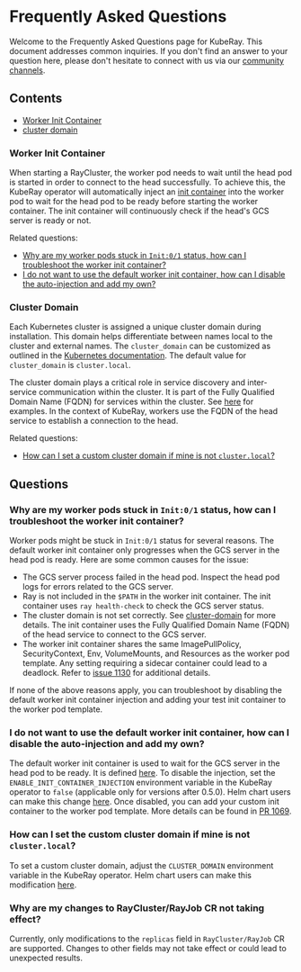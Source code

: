 # Frequently Asked Questions

Welcome to the Frequently Asked Questions page for KubeRay. This document addresses common inquiries.
If you don't find an answer to your question here, please don't hesitate to connect with us via our [community channels](https://github.com/ray-project/kuberay#getting-involved).

## Contents
- [Worker Init Container](#worker-init-container)
- [cluster domain](#cluster-domain)

### Worker Init Container

When starting a RayCluster, the worker pod needs to wait until the head pod is started in order to connect to the head successfully.
To achieve this, the KubeRay operator will automatically inject an [init container](https://kubernetes.io/docs/concepts/workloads/pods/init-containers/) into the worker pod to wait for the head pod to be ready before starting the worker container. The init container will continuously check if the head's GCS server is ready or not.

Related questions:
- [Why are my worker pods stuck in `Init:0/1` status, how can I troubleshoot the worker init container?](#why-are-my-worker-pods-stuck-in-init01-status-how-can-i-troubleshoot-the-worker-init-container)
- [I do not want to use the default worker init container, how can I disable the auto-injection and add my own?](#i-do-not-want-to-use-the-default-worker-init-container-how-can-i-disable-the-auto-injection-and-add-my-own)

### Cluster Domain

Each Kubernetes cluster is assigned a unique cluster domain during installation. This domain helps differentiate between names local to the cluster and external names. The `cluster_domain` can be customized as outlined in the [Kubernetes documentation](https://kubernetes.io/docs/tasks/administer-cluster/dns-custom-nameservers/#introduction). The default value for `cluster_domain` is `cluster.local`.

The cluster domain plays a critical role in service discovery and inter-service communication within the cluster. It is part of the Fully Qualified Domain Name (FQDN) for services within the cluster. See [here](https://github.com/kubernetes/website/blob/main/content/en/docs/concepts/services-networking/dns-pod-service.md#aaaaa-records-1) for examples. In the context of KubeRay, workers use the FQDN of the head service to establish a connection to the head.

Related questions:
- [How can I set a custom cluster domain if mine is not `cluster.local`?](#how-can-i-set-a-custom-cluster-domain-if-mine-is-not-clusterlocal)


## Questions

### Why are my worker pods stuck in `Init:0/1` status, how can I troubleshoot the worker init container?

Worker pods might be stuck in `Init:0/1` status for several reasons. The default worker init container only progresses when the GCS server in the head pod is ready. Here are some common causes for the issue:
- The GCS server process failed in the head pod. Inspect the head pod logs for errors related to the GCS server.
- Ray is not included in the `$PATH` in the worker init container. The init container uses `ray health-check` to check the GCS server status.
- The cluster domain is not set correctly. See [cluster-domain](#cluster-domain) for more details. The init container uses the Fully Qualified Domain Name (FQDN) of the head service to connect to the GCS server.
- The worker init container shares the same ImagePullPolicy, SecurityContext, Env, VolumeMounts, and Resources as the worker pod template. Any setting requiring a sidecar container could lead to a deadlock. Refer to [issue 1130](https://github.com/ray-project/kuberay/issues/1130) for additional details.

If none of the above reasons apply, you can troubleshoot by disabling the default worker init container injection and adding your test init container to the worker pod template.


### I do not want to use the default worker init container, how can I disable the auto-injection and add my own?

The default worker init container is used to wait for the GCS server in the head pod to be ready. It is defined [here](https://github.com/ray-project/kuberay/blob/master/ray-operator/controllers/ray/common/pod.go#L207). To disable the injection, set the `ENABLE_INIT_CONTAINER_INJECTION` environment variable in the KubeRay operator to `false` (applicable only for versions after 0.5.0). Helm chart users can make this change [here](https://github.com/ray-project/kuberay/blob/master/helm-chart/kuberay-operator/values.yaml#L74). Once disabled, you can add your custom init container to the worker pod template. More details can be found in [PR 1069](https://github.com/ray-project/kuberay/pull/1069).


### How can I set the custom cluster domain if mine is not `cluster.local`?

To set a custom cluster domain, adjust the `CLUSTER_DOMAIN` environment variable in the KubeRay operator. Helm chart users can make this modification [here](https://github.com/ray-project/kuberay/blob/master/helm-chart/kuberay-operator/values.yaml#L78).

### Why are my changes to RayCluster/RayJob CR not taking effect?

Currently, only modifications to the `replicas` field in `RayCluster/RayJob` CR are supported. Changes to other fields may not take effect or could lead to unexpected results.
